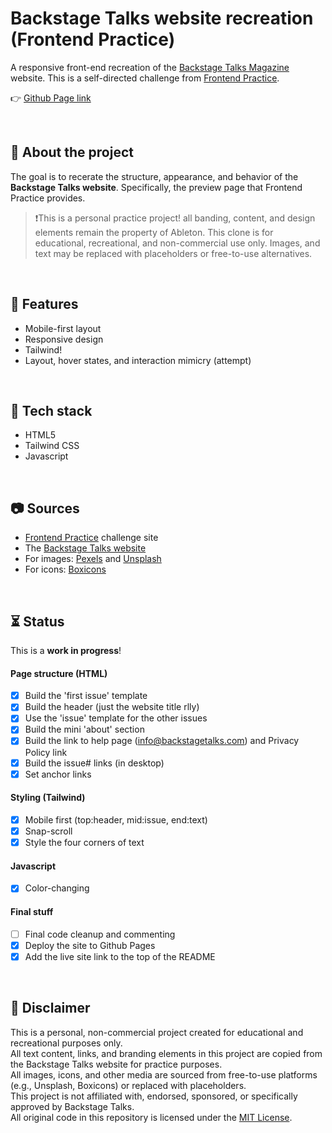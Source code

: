 # Backstage Talks website recreation (Frontend Practice)

A responsive front-end recreation of the [Backstage Talks Magazine](https://backstagetalks.com/) website. This is a self-directed challenge from [Frontend Practice](https://www.frontendpractice.com/projects/backstage-talks).

👉 [Github Page link](https://overuseofrem.github.io/backstagetalks-recreate/)

<br>

## 📌 About the project

The goal is to recerate the structure, appearance, and behavior of the **Backstage Talks website**. Specifically, the preview page that Frontend Practice provides.

> ❗This is a personal practice project! all banding, content, and design elements remain the property of Ableton. This clone is for educational, recreational, and non-commercial use only.
> Images, and text may be replaced with placeholders or free-to-use alternatives.

<br>

## 🍮 Features

- Mobile-first layout
- Responsive design
- Tailwind!
- Layout, hover states, and interaction mimicry (attempt)

<br>

## 🔧 Tech stack

- HTML5
- Tailwind CSS
- Javascript

<br>

## 📷 Sources

- [Frontend Practice](https://www.frontendpractice.com/projects/backstage-talks) challenge site
- The [Backstage Talks website](https://backstagetalks.com/)
- For images: [Pexels](https://www.pexels.com/) and [Unsplash](https://unsplash.com/)
- For icons: [Boxicons](https://boxicons.com/)

<br>

## ⏳ Status

This is a **work in progress**!

#### Page structure (HTML)
- [x] Build the 'first issue' template
- [x] Build the header (just the website title rlly)
- [x] Use the 'issue' template for the other issues
- [x] Build the mini 'about' section
- [x] Build the link to help page (info@backstagetalks.com) and Privacy Policy link
- [x] Build the issue# links (in desktop)
- [x] Set anchor links

#### Styling (Tailwind)
- [x] Mobile first (top:header, mid:issue, end:text)
- [x] Snap-scroll
- [x] Style the four corners of text

#### Javascript
- [x] Color-changing

#### Final stuff
- [ ] Final code cleanup and commenting
- [x] Deploy the site to Github Pages
- [x] Add the live site link to the top of the README

<br>

## 📝 Disclaimer

This is a personal, non-commercial project created for educational and recreational purposes only.  
All text content, links, and branding elements in this project are copied from the Backstage Talks website for practice purposes.  
All images, icons, and other media are sourced from free-to-use platforms (e.g., Unsplash, Boxicons) or replaced with placeholders.  
This project is not affiliated with, endorsed, sponsored, or specifically approved by Backstage Talks.  
All original code in this repository is licensed under the [MIT License](LICENSE).
